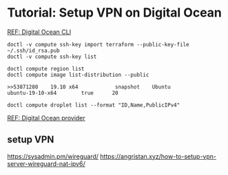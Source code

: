 # Tutorial: Setup VPN on Digital Ocean

[REF: Digital Ocean CLI](https://github.com/digitalocean/doctl)
```
doctl -v compute ssh-key import terraform --public-key-file ~/.ssh/id_rsa.pub
doctl -v compute ssh-key list

doctl compute region list
doctl compute image list-distribution --public

>>53871280    19.10 x64            snapshot    Ubuntu           ubuntu-19-10-x64        true      20

doctl compute droplet list --format "ID,Name,PublicIPv4"
```

[REF: Digital Ocean provider](https://www.terraform.io/docs/providers/do/index.html)


## setup VPN
https://sysadmin.pm/wireguard/
https://angristan.xyz/how-to-setup-vpn-server-wireguard-nat-ipv6/
